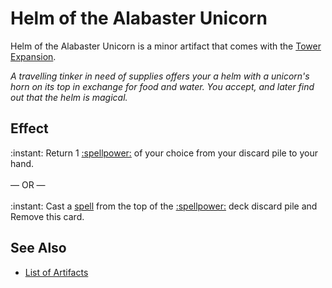 # Helm of the Alabaster Unicorn

Helm of the Alabaster Unicorn is a minor artifact that comes with the [Tower Expansion](../content.md).

*A travelling tinker in need of supplies offers your a helm with a unicorn's horn on its top in exchange for food and water. You accept, and later find out that the helm is magical.*


## Effect

:instant: Return 1 [:spellpower:](spells.md) of your choice from your discard pile to your hand.<br><br>— OR —<br><br>:instant: Cast a [spell](spells.md) from the top of the [:spellpower:](spells.md) deck discard pile and Remove this card.


## See Also

- [List of Artifacts](../artifacts.md)
